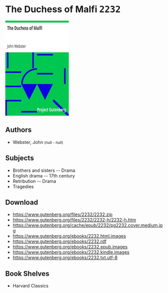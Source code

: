 # The Duchess of Malfi <kbd>2232</kbd>

![](./cover.medium.jpg "")

## Authors


 - Webster, John <small>(null - null)</small>

## Subjects


 - Brothers and sisters -- Drama
 - English drama -- 17th century
 - Retribution -- Drama
 - Tragedies

## Download


 - https://www.gutenberg.org/files/2232/2232.zip
 - https://www.gutenberg.org/files/2232/2232-h/2232-h.htm
 - https://www.gutenberg.org/cache/epub/2232/pg2232.cover.medium.jpg
 - https://www.gutenberg.org/ebooks/2232.html.images
 - https://www.gutenberg.org/ebooks/2232.rdf
 - https://www.gutenberg.org/ebooks/2232.epub.images
 - https://www.gutenberg.org/ebooks/2232.kindle.images
 - https://www.gutenberg.org/ebooks/2232.txt.utf-8

## Book Shelves


 - Harvard Classics
